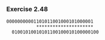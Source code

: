 ### Exercise 2.48
```
00000000001101011001000101000001
           *********************
  01001010010101100100010100000100
```
